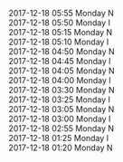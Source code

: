 2017-12-18 05:55 Monday  N  
2017-12-18 05:50 Monday  I  
2017-12-18 05:15 Monday  N  
2017-12-18 05:10 Monday  I  
2017-12-18 04:50 Monday  N  
2017-12-18 04:45 Monday  I  
2017-12-18 04:05 Monday  N  
2017-12-18 04:00 Monday  I  
2017-12-18 03:30 Monday  N  
2017-12-18 03:25 Monday  I  
2017-12-18 03:05 Monday  N  
2017-12-18 03:00 Monday  I  
2017-12-18 02:55 Monday  N  
2017-12-18 01:25 Monday  I  
2017-12-18 01:20 Monday  N  
